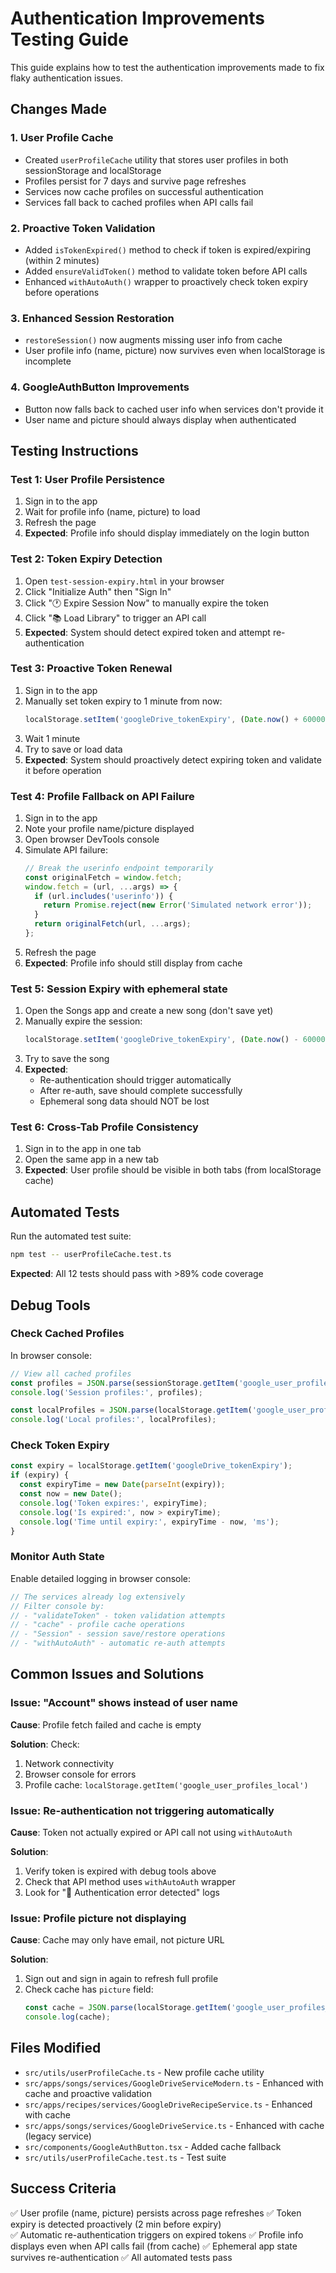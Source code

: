 # Authentication Improvements Testing Guide

This guide explains how to test the authentication improvements made to fix flaky authentication issues.

## Changes Made

### 1. User Profile Cache
- Created `userProfileCache` utility that stores user profiles in both sessionStorage and localStorage
- Profiles persist for 7 days and survive page refreshes
- Services now cache profiles on successful authentication
- Services fall back to cached profiles when API calls fail

### 2. Proactive Token Validation
- Added `isTokenExpired()` method to check if token is expired/expiring (within 2 minutes)
- Added `ensureValidToken()` method to validate token before API calls
- Enhanced `withAutoAuth()` wrapper to proactively check token expiry before operations

### 3. Enhanced Session Restoration
- `restoreSession()` now augments missing user info from cache
- User profile info (name, picture) now survives even when localStorage is incomplete

### 4. GoogleAuthButton Improvements
- Button now falls back to cached user info when services don't provide it
- User name and picture should always display when authenticated

## Testing Instructions

### Test 1: User Profile Persistence

1. Sign in to the app
2. Wait for profile info (name, picture) to load
3. Refresh the page
4. **Expected**: Profile info should display immediately on the login button

### Test 2: Token Expiry Detection

1. Open `test-session-expiry.html` in your browser
2. Click "Initialize Auth" then "Sign In"
3. Click "🕐 Expire Session Now" to manually expire the token
4. Click "📚 Load Library" to trigger an API call
5. **Expected**: System should detect expired token and attempt re-authentication

### Test 3: Proactive Token Renewal

1. Sign in to the app
2. Manually set token expiry to 1 minute from now:
   ```javascript
   localStorage.setItem('googleDrive_tokenExpiry', (Date.now() + 60000).toString())
   ```
3. Wait 1 minute
4. Try to save or load data
5. **Expected**: System should proactively detect expiring token and validate it before operation

### Test 4: Profile Fallback on API Failure

1. Sign in to the app
2. Note your profile name/picture displayed
3. Open browser DevTools console
4. Simulate API failure:
   ```javascript
   // Break the userinfo endpoint temporarily
   const originalFetch = window.fetch;
   window.fetch = (url, ...args) => {
     if (url.includes('userinfo')) {
       return Promise.reject(new Error('Simulated network error'));
     }
     return originalFetch(url, ...args);
   };
   ```
5. Refresh the page
6. **Expected**: Profile info should still display from cache

### Test 5: Session Expiry with ephemeral state

1. Open the Songs app and create a new song (don't save yet)
2. Manually expire the session:
   ```javascript
   localStorage.setItem('googleDrive_tokenExpiry', (Date.now() - 60000).toString())
   ```
3. Try to save the song
4. **Expected**: 
   - Re-authentication should trigger automatically
   - After re-auth, save should complete successfully
   - Ephemeral song data should NOT be lost

### Test 6: Cross-Tab Profile Consistency

1. Sign in to the app in one tab
2. Open the same app in a new tab
3. **Expected**: User profile should be visible in both tabs (from localStorage cache)

## Automated Tests

Run the automated test suite:

```bash
npm test -- userProfileCache.test.ts
```

**Expected**: All 12 tests should pass with >89% code coverage

## Debug Tools

### Check Cached Profiles

In browser console:
```javascript
// View all cached profiles
const profiles = JSON.parse(sessionStorage.getItem('google_user_profiles_session') || '{}');
console.log('Session profiles:', profiles);

const localProfiles = JSON.parse(localStorage.getItem('google_user_profiles_local') || '{}');
console.log('Local profiles:', localProfiles);
```

### Check Token Expiry

```javascript
const expiry = localStorage.getItem('googleDrive_tokenExpiry');
if (expiry) {
  const expiryTime = new Date(parseInt(expiry));
  const now = new Date();
  console.log('Token expires:', expiryTime);
  console.log('Is expired:', now > expiryTime);
  console.log('Time until expiry:', expiryTime - now, 'ms');
}
```

### Monitor Auth State

Enable detailed logging in browser console:
```javascript
// The services already log extensively
// Filter console by:
// - "validateToken" - token validation attempts
// - "cache" - profile cache operations  
// - "Session" - session save/restore operations
// - "withAutoAuth" - automatic re-auth attempts
```

## Common Issues and Solutions

### Issue: "Account" shows instead of user name

**Cause**: Profile fetch failed and cache is empty

**Solution**: Check:
1. Network connectivity
2. Browser console for errors
3. Profile cache: `localStorage.getItem('google_user_profiles_local')`

### Issue: Re-authentication not triggering automatically

**Cause**: Token not actually expired or API call not using `withAutoAuth`

**Solution**: 
1. Verify token is expired with debug tools above
2. Check that API method uses `withAutoAuth` wrapper
3. Look for "🔐 Authentication error detected" logs

### Issue: Profile picture not displaying

**Cause**: Cache may only have email, not picture URL

**Solution**: 
1. Sign out and sign in again to refresh full profile
2. Check cache has `picture` field: 
   ```javascript
   const cache = JSON.parse(localStorage.getItem('google_user_profiles_local') || '{}');
   console.log(cache);
   ```

## Files Modified

- `src/utils/userProfileCache.ts` - New profile cache utility
- `src/apps/songs/services/GoogleDriveServiceModern.ts` - Enhanced with cache and proactive validation
- `src/apps/recipes/services/GoogleDriveRecipeService.ts` - Enhanced with cache
- `src/apps/songs/services/GoogleDriveService.ts` - Enhanced with cache (legacy service)
- `src/components/GoogleAuthButton.tsx` - Added cache fallback
- `src/utils/userProfileCache.test.ts` - Test suite

## Success Criteria

✅ User profile (name, picture) persists across page refreshes
✅ Token expiry is detected proactively (2 min before expiry)  
✅ Automatic re-authentication triggers on expired tokens
✅ Profile info displays even when API calls fail (from cache)
✅ Ephemeral app state survives re-authentication
✅ All automated tests pass
